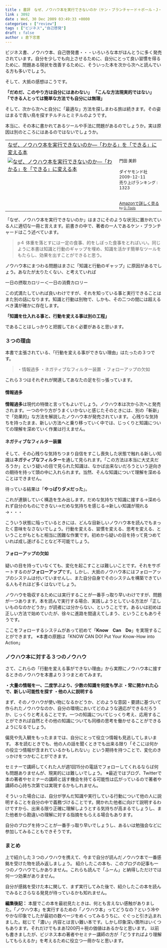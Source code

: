 ```yaml
---
title : 書評　なぜ、ノウハウ本を実行できないのか（ケン・ブランチャード＋ポール・J・メイヤー＋ディック・ルー）
link : 3092
date : Wed, 30 Dec 2009 03:49:33 +0000
categories : ["review"]
tags : ["ビジネス","自己啓発"]
draft : false
author : 倉下忠憲
---
```


ビジネス書、ノウハウ本、自己啓発書・・・いろいろな本がほんとうに多く発売されています。自分を少しでも向上させるために、自分にとって良い習慣を得るために、問題ある現状を改善するために、そういった本を次から次へと読んでいる方も多いでしょう。

そして、大抵の感想はこうです。

<strong>「だめだ、このやり方は自分にはあわない」
「こんな方法現実的ではない」
「できる人とっては簡単な方法でも自分には無理」</strong>

そして、次から次へと自分に「最適な」方法を探しまわる旅は続きます。その姿はまるで青い鳥を探すチルチルとミチルのようです。

本当に、その本に書かれてあるツールや手法に問題があるのでしょうか。実は原因は別のところにはあるのではないでしょうか。

<table  border="0" cellpadding="5"><tr><td colspan="2"><a href="http://www.amazon.co.jp/%E3%81%AA%E3%81%9C%E3%80%81%E3%83%8E%E3%82%A6%E3%83%8F%E3%82%A6%E6%9C%AC%E3%82%92%E5%AE%9F%E8%A1%8C%E3%81%A7%E3%81%8D%E3%81%AA%E3%81%84%E3%81%AE%E3%81%8B%E2%80%95%E3%80%8C%E3%82%8F%E3%81%8B%E3%82%8B%E3%80%8D%E3%82%92%E3%80%8C%E3%81%A7%E3%81%8D%E3%82%8B%E3%80%8D%E3%81%AB%E5%A4%89%E3%81%88%E3%82%8B%E6%9C%AC-%E3%83%87%E3%82%A3%E3%83%83%E3%82%AF%E3%83%BB%E3%83%AB%E3%83%BC/dp/4478004463%3FSubscriptionId%3D15SMZCTB9V8NGR2TW082%26tag%3Drashita1000-22%26linkCode%3Dxm2%26camp%3D2025%26creative%3D165953%26creativeASIN%3D4478004463" target="_top">なぜ、ノウハウ本を実行できないのか―「わかる」を「できる」に変える本</a><img src='http://www.assoc-amazon.jp/e/ir?t=rashita1000-22&l=ur2&o=9' width='1' height='1' border='0' alt='' /></td></tr><tr><td valign="top"><a href="http://www.amazon.co.jp/%E3%81%AA%E3%81%9C%E3%80%81%E3%83%8E%E3%82%A6%E3%83%8F%E3%82%A6%E6%9C%AC%E3%82%92%E5%AE%9F%E8%A1%8C%E3%81%A7%E3%81%8D%E3%81%AA%E3%81%84%E3%81%AE%E3%81%8B%E2%80%95%E3%80%8C%E3%82%8F%E3%81%8B%E3%82%8B%E3%80%8D%E3%82%92%E3%80%8C%E3%81%A7%E3%81%8D%E3%82%8B%E3%80%8D%E3%81%AB%E5%A4%89%E3%81%88%E3%82%8B%E6%9C%AC-%E3%83%87%E3%82%A3%E3%83%83%E3%82%AF%E3%83%BB%E3%83%AB%E3%83%BC/dp/4478004463%3FSubscriptionId%3D15SMZCTB9V8NGR2TW082%26tag%3Drashita1000-22%26linkCode%3Dxm2%26camp%3D2025%26creative%3D165953%26creativeASIN%3D4478004463" target="_top"><img src="http://ecx.images-amazon.com/images/I/41N1XzblkHL._SL160_.jpg" border="0" alt="なぜ、ノウハウ本を実行できないのか―「わかる」を「できる」に変える本" /></a></td><td valign="top"><font size="-1">門田 美鈴 <br /><br />ダイヤモンド社  2009-12-11<br />売り上げランキング : 1323<br /><br /><br /><a href="http://www.amazon.co.jp/%E3%81%AA%E3%81%9C%E3%80%81%E3%83%8E%E3%82%A6%E3%83%8F%E3%82%A6%E6%9C%AC%E3%82%92%E5%AE%9F%E8%A1%8C%E3%81%A7%E3%81%8D%E3%81%AA%E3%81%84%E3%81%AE%E3%81%8B%E2%80%95%E3%80%8C%E3%82%8F%E3%81%8B%E3%82%8B%E3%80%8D%E3%82%92%E3%80%8C%E3%81%A7%E3%81%8D%E3%82%8B%E3%80%8D%E3%81%AB%E5%A4%89%E3%81%88%E3%82%8B%E6%9C%AC-%E3%83%87%E3%82%A3%E3%83%83%E3%82%AF%E3%83%BB%E3%83%AB%E3%83%BC/dp/4478004463%3FSubscriptionId%3D15SMZCTB9V8NGR2TW082%26tag%3Drashita1000-22%26linkCode%3Dxm2%26camp%3D2025%26creative%3D165953%26creativeASIN%3D4478004463" target="_top">Amazonで詳しく見る</a></font><font size="-2"> by <a href="http://www.goodpic.com/mt/aws/index.html" >G-Tools</a></font></td></tr></table>

「なぜ、ノウハウ本を実行できないのか」はまさにそのような状況に置かれている人に適切な一冊と言えます。前書きの中で、著者の一人であるケン・ブランチャードはこう述べています。



<blockquote>p４
体重を落とすには一定の食事、的をしぼった食事をとればいい。同じように本書は知識と行動のギャップを埋め、知識を活かす簡単なツールをもたらし、効果を出すことができると思う。
</blockquote>


ノウハウ本にまつわる問題はまさに「知識と行動のギャップ」に原因があるでしょう。あなたが太りたくない、と考えていれば

一日の摂取カロリー＜一日の消費カロリー

この式満たしていれば良いわけですが、それを知っている事と実行できることはまた別の話になります。知識と行動は別物で、しかも、その二つの間には超えるべき溝が確かに存在します。

<strong>「知識を仕入れる事と、行動を変える事は別の工程」</strong>

であることはしっかりと把握しておく必要があると思います。

<h3>３つの理由</h3>
本書で主張されている、「行動を変える事ができない理由」はたったの３つです。



<blockquote>・情報過多
・ネガティブなフィルター装置
・フォローアップの欠如</blockquote>



これら３つはそれぞれが関連してあなたの足を引っ張っています。

<h4>情報過多</h4>
<strong>情報過多</strong>は現代の特徴と言ってもよいでしょう。ノウハウ本は次から次へと発売されます。一つのやり方がうまくいかないと感じたそのときには、別の「斬新」で「効果的」な方法を解説したノウハウ本が発売されています。
心残りな気持ちを持ったまま、新しい方法へと乗り移っていく中では、じっくりと知識についての理解を深めていく作業は行えません。

<h4>ネガティブなフィルター装置</h4>
そして、その心残りな気持ちつまり自信をすこし喪失した状態で触れる新しい知識は<strong>ネガティブなフィルター</strong>を通して見られます。「この方法は本当に大丈夫だろうか」という疑いの目で見られた知識は、なかば出来ないだろうという逆向きの期待を持って頭の中に入れられます。当然、そんな知識について理解を深めることはできません。

待っている結果は「<strong>やっぱりダメだった</strong>」。

これが連鎖していく構造を生み出します。だめな気持ちで知識に接する→深められず自分のものにできない→だめな気持ちを感じる→新しい知識が現れる→・・・

こういう状態に陥っているときには、どんな目新しいノウハウ本を読んでもまったく意味をなさないでしょう。行動を変える、習慣を変える、思考を変える、ということがもともと相当に困難な作業です。初めから疑いの目を持って見つめていれば成し遂げることなど不可能でしょう。

<h4>フォローアップの欠如</h4>
疑いの目を持っていなくても、変化を起こすことは難しいことです。それをサポートするのが<strong>フォローアップ</strong>です。しかし、大抵のノウハウ本にはフォローアップのシステムは付いていませんし、また自分自身でそのシステムを構築できている人もそれほど多くはないでしょう。

ノウハウを吸収するためには実行することが一番手っ取り早いわけですが、問題が一つあります。本を読んで実行する場合、実践しようとしている方法が「正しいものなのかどうか」が読者には分からない、ということです。あるいは初めは正しい方法で始めていたが、徐々に進路を間違えてしまう、ということもありそうです。

ここをフォローするシステムがあって初めて「<strong>Know　Can　Do</strong>」を実現することができます。
※本書の原題は「KNOW CAN DO! Put Your Know-How into Action」
<h3>ノウハウ本に対する３つのノウハウ</h3>
さて、これらの「行動を変える事ができない理由」から実際にノウハウ本に接するときのノウハウを本書より３つまとめてみます。

<strong>・大量の情報を一、二度学ぶより、少数の知識を何度も学ぶ
・常に開かれた心で、新しい可能性を探す
・他の人に説明する</strong>

まず、そのノウハウが使い物になるかどうか、どのような意図・要請に基づいて作られたノウハウなのか、自分の環境においてどのような適応ができるだろうか、じっくりと考えることです。一つの知識についてじっくり考え、応用することができれば自然とその他の知識についても同様の思考を働かせることができるようになるでしょう。

偏見や先入観をもったままでは、自分にとって役立つ情報も見逃してしまいます。
本を読むときでも、他の人の話を聞くときでも出来る限り「そこには何かの役立つ情報が含まれているかもしれない」という期待を持つことで、変化のきっかけをつかむことができます。

セミナーで講師してくれた人が週1回15分の電話でフォローしてくれるならば何も問題ありませんが、現実的には難しいでしょう。
※最近ではブログ、Twitterで本の著者やセミナーの講師と話す機会を持てる可能性は広がっているので著者や講師の心持ち次第では実現するかもしれません。

そういった場合には、自分が学んだ知識や実行している行動について他の人に説明することを自分の中で義務づけることです。開かれた他者に向けて説明するわけですから、出来る限り正確に理解しようとする気持ちが高まるでしょうし、また他者から勘違いの理解に対する指摘をもらえる場合もあります。

自分のブログを持つことが一番手っ取り早いでしょうし、あるいは勉強会などに参加してみることもできそうです。

<h3>まとめ</h3>
上で紹介した３つのノウハウを携えて、今まで自分が読んだノウハウ本で一番感銘を受けた物を読み返しましょう。
紹介したこの本も、このブログの記事も一つのノウハウでしかありません。これらも読んで「ふーん」と納得しただけでは何一つ効果がありません。

自分が感銘を受けた本に関して、まず実行してみた後で、紹介したこの本を読んでみるとさらなる発見が待っているかも知れません。

<div class="column">
<strong>編集後記：</strong>
本屋でこの本を最初見たときは、何とも言えない感触がありました。「ノウハウ本」を実行するための「ノウハウ本」ってどうなの？という冷ややかな印象でしたが最初の数ページをめくってみるうちに、ぐぐっと引き込まれました。総じて「濃い」内容とは言い難い本です。しかし印象深い箇所はいくつもあります。それだけでもまあ1200円＋税の価値はあるかなと思います。
以前も書きましたが、ビジネス本の著者やセミナー講師の方が「どうすればより理解してもらえるか」を考えるために役立つ一冊かなと思います。
</div>